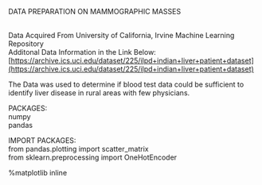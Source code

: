 DATA PREPARATION ON MAMMOGRAPHIC MASSES


<br>Data Acquired From University of California, Irvine Machine Learning Repository
<br>Additonal Data Information in the Link Below:
<br>
[https://archive.ics.uci.edu/dataset/225/ilpd+indian+liver+patient+dataset](https://archive.ics.uci.edu/dataset/225/ilpd+indian+liver+patient+dataset)

The Data was used to determine if blood test data could be sufficient to identify liver disease in rural areas with few physicians.

PACKAGES:
<br>numpy
<br>pandas

IMPORT PACKAGES:
<br>from pandas.plotting import scatter_matrix
<br>from sklearn.preprocessing import OneHotEncoder

%matplotlib inline
